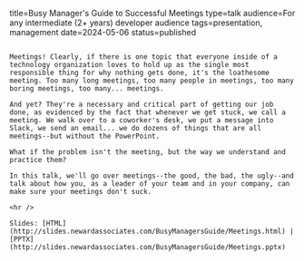 title=Busy Manager's Guide to Successful Meetings
type=talk
audience=For any intermediate (2+ years) developer audience
tags=presentation, management
date=2024-05-06
status=published
~~~~~~

Meetings! Clearly, if there is one topic that everyone inside of a technology organization loves to hold up as the single most responsible thing for why nothing gets done, it's the loathesome meeting. Too many long meetings, too many people in meetings, too many boring meetings, too many... meetings.

And yet? They're a necessary and critical part of getting our job done, as evidenced by the fact that whenever we get stuck, we call a meeting. We walk over to a coworker's desk, we put a message into Slack, we send an email... we do dozens of things that are all meetings--but without the PowerPoint.

What if the problem isn't the meeting, but the way we understand and practice them?

In this talk, we'll go over meetings--the good, the bad, the ugly--and talk about how you, as a leader of your team and in your company, can make sure your meetings don't suck.
    
<hr />

Slides: [HTML](http://slides.newardassociates.com/BusyManagersGuide/Meetings.html) | [PPTX](http://slides.newardassociates.com/BusyManagersGuide/Meetings.pptx)
